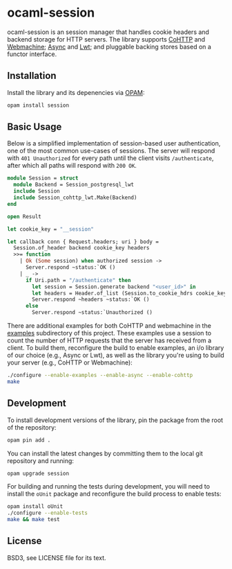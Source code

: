 # ocaml-session

ocaml-session is an session manager that handles cookie headers and backend
storage for HTTP servers. The library supports [CoHTTP][] and [Webmachine][];
[Async][] and [Lwt][]; and pluggable backing stores based on a functor
interface.

[CoHTTP]: https://github.com/mirage/ocaml-cohttp
[Webmachine]: https://github.com/inhabitedtype/ocaml-webmachine
[Async]: https://ocaml.janestreet.com/ocaml-core/111.28.00/doc/
[Lwt]: http://ocsigen.org/lwt/

## Installation

Install the library and its depenencies via [OPAM][opam]:

[opam]: http://opam.ocaml.org/

```bash
opam install session
```

## Basic Usage

Below is a simplified implementation of session-based user authentication, one
of the most common use-cases of sessions. The server will respond with `401
Unauthorized` for every path until the client visits `/authenticate`, after
which all paths will respond with `200 OK`.

```ocaml
module Session = struct
  module Backend = Session_postgresql_lwt
  include Session
  include Session_cohttp_lwt.Make(Backend)
end

open Result

let cookie_key = "__session"

let callback conn { Request.headers; uri } body =
  Session.of_header backend cookie_key headers
  >>= function
    | Ok (Some session) when authorized session ->
      Server.respond ~status:`OK ()
    | _ ->
      if Uri.path = "/authenticate" then
        let session = Session.generate backend "<user_id>" in
        let headers = Header.of_list (Session.to_cookie_hdrs cookie_key session) in
        Server.respond ~headers ~status:`OK ()
      else
        Server.respond ~status:`Unauthorized ()
```

There are additional examples for both CoHTTP and webmachine in the
[examples][] subdirectory of this project. These examples use a session to
count the number of HTTP requests that the server has received from a client.
To build them, reconfigure the build to enable examples, an i/o library of our
choice (e.g., Async or Lwt), as well as the library you're using to build your
server (e.g., CoHTTP or Webmachine):

[examples]: https://github.com/inhabitedtype/tree/master/examples

```bash
./configure --enable-examples --enable-async --enable-cohttp
make
```

## Development

To install development versions of the library, pin the package from the root
of the repository:

```bash
opam pin add .
```

You can install the latest changes by committing them to the local git
repository and running:

```bash
opam upgrade session
```

For building and running the tests during development, you will need to install
the `oUnit` package and reconfigure the build process to enable tests:

```bash
opam install oUnit
./configure --enable-tests
make && make test
```

## License

BSD3, see LICENSE file for its text.
